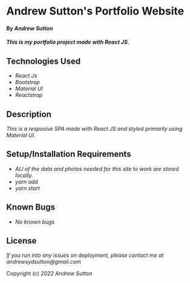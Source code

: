 # Andrew Sutton's Portfolio Website

#### By _**Andrew Sutton**_

#### _This is my portfolio project made with React JS._

## Technologies Used

* _React Js_
* _Bootstrap_
* _Material UI_
* _Reactstrap_

## Description

_This is a resposive SPA made with React JS and styled primarily using Material UI._

## Setup/Installation Requirements

* _ALl of the data and photos needed for this site to work are stored locally._
* _yarn add_
* _yarn start_

## Known Bugs

* _No known bugs_

## License

_If you run into any issues on deployment, please contact me at andrewsydsutton@gmail.com_

Copyright (c) _2022_ _Andrew Sutton_
